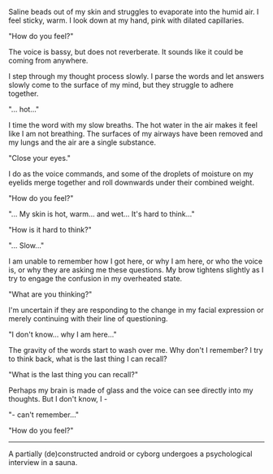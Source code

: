 Saline beads out of my skin and struggles to evaporate into the humid air. I feel sticky, warm. I look down at my hand, pink with dilated capillaries.

"How do you feel?"

The voice is bassy, but does not reverberate. It sounds like it could be coming from anywhere.

I step through my thought process slowly. I parse the words and let answers slowly come to the surface of my mind, but they struggle to adhere together.

"... hot..."

I time the word with my slow breaths. The hot water in the air makes it feel like I am not breathing. The surfaces of my airways have been removed and my lungs and the air are a single substance.

"Close your eyes."

I do as the voice commands, and some of the droplets of moisture on my eyelids merge together and roll downwards under their combined weight.

"How do you feel?"

"... My skin is hot, warm... and wet... It's hard to think..."

"How is it hard to think?"

"... Slow..."

I am unable to remember how I got here, or why I am here, or who the voice is, or why they are asking me these questions. My brow tightens slightly as I try to engage the confusion in my overheated state.

"What are you thinking?"

I'm uncertain if they are responding to the change in my facial expression or merely continuing with their line of questioning.

"I don't know... why I am here..."

The gravity of the words start to wash over me. Why don't I remember? I try to think back, what is the last thing I can recall?

"What is the last thing you can recall?"

Perhaps my brain is made of glass and the voice can see directly into my thoughts. But I don't know, I -

"- can't remember..."

"How do you feel?"



----

A partially (de)constructed android or cyborg undergoes a psychological interview in a sauna.
